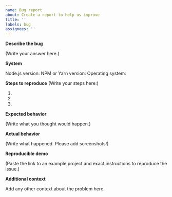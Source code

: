 ```yaml
---
name: Bug report
about: Create a report to help us improve
title: ''
labels: bug
assignees: ''
---
```


**Describe the bug**

(Write your answer here.)

**System**

Node.js version:
NPM or Yarn version:
Operating system:

**Steps to reproduce**
(Write your steps here:)

1.
2.
3.

**Expected behavior**

(Write what you thought would happen.)

**Actual behavior**

(Write what happened. Please add screenshots!)

**Reproducible demo**

(Paste the link to an example project and exact instructions to reproduce the issue.)

**Additional context**

Add any other context about the problem here.
